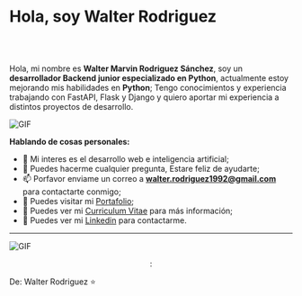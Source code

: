 # Hola, soy Walter Rodriguez
<br />
<br />

Hola, mi nombre es **Walter Marvin Rodriguez Sánchez**, soy un **desarrollador Backend junior especializado en Python**, actualmente estoy mejorando mis habilidades en **Python**; Tengo
conocimientos y experiencia trabajando con FastAPI, Flask y Django y quiero aportar mi experiencia a distintos proyectos de desarrollo. 

  <img align="center" alt="GIF" src="https://www.bbvaapimarket.com/wp-content/uploads/2018/08/recursosprogramadores.png" />

**Hablando de cosas personales:**


- 🤔 Mi interes es el desarrollo web e inteligencia artificial;
- 💬 Puedes hacerme cualquier pregunta, Estare feliz de ayudarte;
- 📫 Porfavor enviame un correo a **walter.rodriguez1992@gmail.com** para contactarte conmigo;
- 🔭 Puedes visitar mi [Portafolio](https://marvin1604.github.io/portafolio/);
- 📝 Puedes ver mi [Curriculum Vitae](https://drive.google.com/file/d/1vknRLtTCIvzQjGVY7F0G4fQCGpI4QyWr/view?usp=sharing) para más información;
- 🔗 Puedes ver mi  [Linkedin](www.linkedin.com/in/walter-rodriguez-sanchez-67bb8a1b5) para contactarme.



---
<img align="center" alt="GIF" src="https://shots.codepen.io/AnkitNavrang/pen/wvKXKYx-1280.jpg?version=1635862713" />
<p align="center">:

  
De: Walter Rodriguez ⭐
